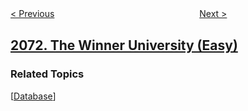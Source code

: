 <!--|This file generated by command(leetcode description); DO NOT EDIT.    |-->
<!--+----------------------------------------------------------------------+-->
<!--|@author    awesee <openset.wang@gmail.com>                           |-->
<!--|@link      https://github.com/awesee                                 |-->
<!--|@home      https://github.com/awesee/leetcode                        |-->
<!--+----------------------------------------------------------------------+-->

[< Previous](../maximum-number-of-tasks-you-can-assign "Maximum Number of Tasks You Can Assign")
　　　　　　　　　　　　　　　　
[Next >](../time-needed-to-buy-tickets "Time Needed to Buy Tickets")

## [2072. The Winner University (Easy)](https://leetcode.com/problems/the-winner-university "赢得比赛的大学")



### Related Topics
  [[Database](../../tag/database/README.md)]
